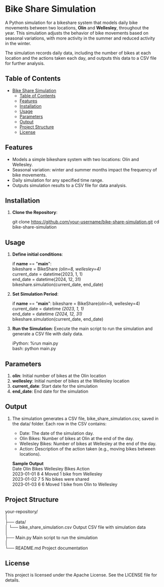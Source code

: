 # Bike Share Simulation

A Python simulation for a bikeshare system that models daily bike movements between two locations, **Olin** and **Wellesley**, throughout the year. This simulation adjusts the behavior of bike movements based on seasonal variations, with more activity in the summer and reduced activity in the winter.

The simulation records daily data, including the number of bikes at each location and the actions taken each day, and outputs this data to a CSV file for further analysis.

## Table of Contents

- [Bike Share Simulation](#bike-share-simulation)
  - [Table of Contents](#table-of-contents)
  - [Features](#features)
  - [Installation](#installation)
  - [Usage](#usage)
  - [Parameters](#parameters)
  - [Output](#output)
  - [Project Structure](#project-structure)
  - [License](#license)

## Features

- Models a simple bikeshare system with two locations: Olin and Wellesley.
- Seasonal variation: winter and summer months impact the frequency of bike movements.
- Daily simulation for any specified time range.
- Outputs simulation results to a CSV file for data analysis.

## Installation

1. **Clone the Repository**:

   git clone https://github.com/your-username/bike-share-simulation.git
   cd bike-share-simulation

## Usage

1. **Define initial conditions**:

    if __name__ == "__main__":  
    bikeshare = BikeShare *(olin=8, wellesley=4)*  
    current_date = datetime(2023, 1, 1)  
    end_date = datetime(2024, 12, 31)  
    bikeshare.simulation(current_date, end_date)  

2. **Set Simulation Period**:

    if __name__ == "__main__":
    bikeshare = BikeShare(olin=8, wellesley=4)  
    current_date = datetime *(2023, 1, 1)*  
    end_date = datetime *(2024, 12, 31)*  
    bikeshare.simulation(current_date, end_date)  

3. **Run the Simulation**: Execute the main script to run the simulation and generate a CSV file with daily data.  

    iPython: %run main.py  
    bash: python main.py  

## Parameters

1. **olin**: Initial number of bikes at the Olin location
2. **wellesley**: Initial number of bikes at the Wellesley location
3. **current_date**: Start date for the simulation
4. **end_date**: End date for the simulation

## Output

1. The simulation generates a CSV file, bike_share_simulation.csv, saved in the data/ folder. Each row in the CSV contains:
    - Date: The date of the simulation day.
    - Olin Bikes: Number of bikes at Olin at the end of the day.
    - Wellesley Bikes: Number of bikes at Wellesley at the end of the day.
    - Action: Description of the action taken (e.g., moving bikes between locations).

    **Sample Output**  
    Date	    Olin Bikes	Wellesley Bikes	        Action  
    2023-01-01	    8	        4	            Moved 1 bike from Wellesley  
    2023-01-02	    7	        5	            No bikes were shared  
    2023-01-03	    6	        6	            Moved 1 bike from Olin to Wellesley  

## Project Structure

your-repository/  
│  
├── data/  
│   └── bike_share_simulation.csv    Output CSV file with simulation data  
│  
├── Main.py                          Main script to run the simulation  
│  
└── README.md                        Project documentation  

## License

This project is licensed under the Apache License. See the LICENSE file for details.
